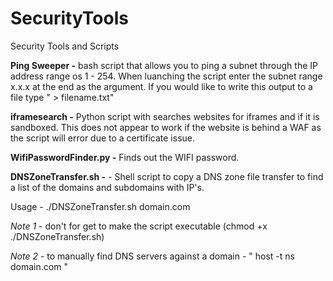# SecurityTools
Security Tools and Scripts

<b>Ping Sweeper -</b> bash script that allows you to ping a subnet through the IP address range os 1 - 254. When luanching the script enter the subnet range x.x.x at the end as the argument. If you would like to write this output to a file type " > filename.txt"

<b>iframesearch -</b> Python script with searches websites for iframes and if it is sandboxed. This does not appear to work if the website is behind a WAF as the script will error due to a certificate issue.

<b>WifiPasswordFinder.py -</b> Finds out the WIFI password.

<b>DNSZoneTransfer.sh -</b> - Shell script to copy a DNS zone file transfer to find a list of the domains and subdomains with IP's.

Usage - ./DNSZoneTransfer.sh domain.com

_Note 1_ - don't for get to make the script executable  (chmod +x ./DNSZoneTransfer.sh)

_Note 2_ - to manually find DNS servers against a domain - " host -t ns domain.com "
